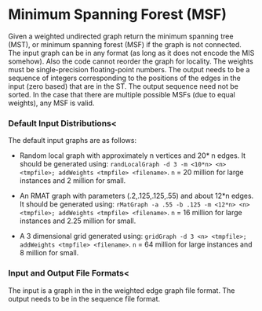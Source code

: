 # Minimum Spanning Forest (MSF)

Given a weighted undirected graph return the minimum spanning tree
(MST), or minimum spanning forest (MSF) if the graph is not connected.
The input graph can be in any format (as long as it does not encode
the MIS somehow).  Also the code cannot reorder the graph for
locality.  The weights must be single-precision floating-point
numbers.  The output needs to be a sequence of integers corresponding
to the positions of the edges in the input (zero based) that are in
the ST.  The output sequence need not be sorted.  In the case that
there are multiple possible MSFs (due to equal weights), any MSF is
valid.

### Default Input Distributions<

The default input graphs are as follows:

- Random local graph with approximately n vertices and 20* n
edges.   It should be generated using:
`randLocalGraph -d 3 -m <10*n> <n> <tmpfile>; addWeights <tmpfile> <filename>`.
`n` = 20 million for large instances and 2 million for small.

- An RMAT graph with parameters (.2,.125,.125,.55) and about 12*n edges.
It should be generated using:
`rMatGraph -a .55 -b .125 -m <12*n> <n> <tmpfile>; addWeights <tmpfile> <filename>`.
`n` = 16 million for large instances and 2.25 million for small.

- A 3 dimensional grid generated using:
`gridGraph -d 3 <n> <tmpfile>; addWeights <tmpfile> <filename>`.
`n` = 64 million for large instances and 8 million for small.

### Input and Output File Formats<

The input is a graph in the in the weighted edge graph file format. 
The output needs to be in the sequence file format.

